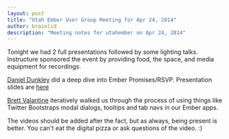 ```yaml
---
layout: post
title: "Utah Ember User Group Meeting for Apr 24, 2014"
author: brainlid
description: "Meeting notes for utahember on Apr 24, 2014"
---
```


Tonight we had 2 full presentations followed by some lighting talks. Instructure sponsored the event by providing food, the space, and media equipment for recordings.

[Daniel Dunkley](https://github.com/kingpin2k) did a deep dive into Ember Promises/RSVP. Presentation slides are [here](https://docs.google.com/presentation/d/1DYjd2BzCrj-no2V2NsqqEfsYlliUEWPf8hCtVVkX0lM/pub?start=false&loop=false&delayms=3000#slide=id.p)

[Brett Valantine](https://github.com/brettv) iteratively walked us through the process of using things like Twitter Bootstraps modal dialogs, tooltips and tab navs in our Ember apps.

The videos should be added after the fact, but as always, being present is better. You can't eat the digital pizza or ask questions of the video. :)
